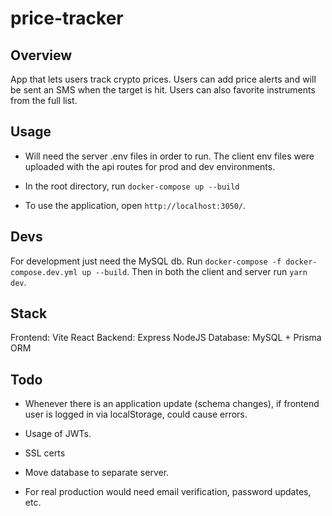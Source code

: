 # price-tracker

## Overview
App that lets users track crypto prices. Users can add price alerts and will be sent an SMS when the target is hit. Users can also favorite instruments from the full list.

## Usage
- Will need the server .env files in order to run.
The client env files were uploaded with the api routes for prod and dev environments.

- In the root directory, run `docker-compose up --build`

- To use the application, open `http://localhost:3050/`.

## Devs
For development just need the MySQL db. Run `docker-compose -f docker-compose.dev.yml up --build`.
Then in both the client and server run `yarn dev`.

## Stack
Frontend: Vite React
Backend: Express NodeJS
Database: MySQL + Prisma ORM

## Todo
- Whenever there is an application update (schema changes), if frontend user is logged in via localStorage, could cause errors.

- Usage of JWTs.

- SSL certs

- Move database to separate server.

- For real production would need email verification, password updates, etc.